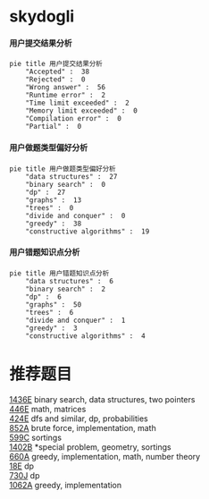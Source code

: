 # skydogli

<!-- tabs:start -->



#### **用户提交结果分析**

```mermaid
pie title 用户提交结果分析
    "Accepted" :  38
    "Rejected" :  0
    "Wrong answer" :  56
    "Runtime error" :  2
    "Time limit exceeded" :  2
    "Memory limit exceeded" :  0
    "Compilation error" :  0
    "Partial" :  0
```

#### **用户做题类型偏好分析**

```mermaid
pie title 用户做题类型偏好分析
    "data structures" :  27
    "binary search" :  0
    "dp" :  27
    "graphs" :  13
    "trees" :  0
    "divide and conquer" :  0
    "greedy" :  38
    "constructive algorithms" :  19
```
#### **用户错题知识点分析**

```mermaid
pie title 用户错题知识点分析
    "data structures" :  6
    "binary search" :  2
    "dp" :  6
    "graphs" :  50
    "trees" :  6
    "divide and conquer" :  1
    "greedy" :  3
    "constructive algorithms" :  4
```



<!-- tabs:end -->
# 推荐题目
[1436E](https://codeforces.com/contest/1436/problem/E)		binary search,
                        data structures,
                        two pointers		  
[446E](https://codeforces.com/contest/446/problem/E)		math,
                        matrices		  
[424E](https://codeforces.com/contest/424/problem/E)		dfs and similar,
                        dp,
                        probabilities		  
[852A](https://codeforces.com/contest/852/problem/A)		brute force,
                        implementation,
                        math		  
[599C](https://codeforces.com/contest/599/problem/C)		sortings		  
[1402B](https://codeforces.com/contest/1402/problem/B)		*special problem,
                        geometry,
                        sortings		  
[660A](https://codeforces.com/contest/660/problem/A)		greedy,
                        implementation,
                        math,
                        number theory		  
[18E](https://codeforces.com/contest/18/problem/E)		dp		  
[730J](https://codeforces.com/contest/730/problem/J)		dp		  
[1062A](https://codeforces.com/contest/1062/problem/A)		greedy,
                        implementation		  
